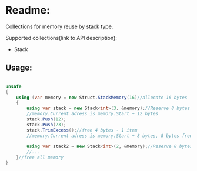 # Readme:
Collections for memory reuse by stack type.

Supported collections(link to API description):
- Stack

## Usage:
```C#

unsafe
{
    using (var memory = new Struct.StackMemory(16)//allocate 16 bytes
    {
        using var stack = new Stack<int>(3, &memory);//Reserve 8 bytes for the stack
		//memory.Current adress is memory.Start + 12 bytes
		stack.Push(12);
		stack.Push(23);
		stack.TrimExcess();//free 4 bytes - 1 item
		//memory.Current adress is memory.Start + 8 bytes, 8 bytes free in memory
		
		using var stack2 = new Stack<int>(2, &memory);//Reserve 8 bytes for the stack2
		//...
    }//free all memory
}

```
